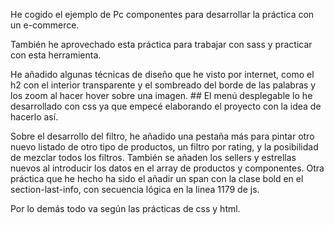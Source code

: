 He cogido el ejemplo de Pc componentes para desarrollar la práctica con un e-commerce. 

También he aprovechado esta práctica para trabajar con sass y practicar con esta herramienta. 

He añadido algunas técnicas de diseño que he visto por internet, como el h2 con el interior transparente y el sombreado del borde de las palabras y los zoom al hacer hover sobre una imagen. ##
El menú desplegable lo he desarrollado con css ya que empecé elaborando el proyecto con la idea de hacerlo así. 

Sobre el desarrollo del filtro, he añadido una pestaña más para pintar otro nuevo listado de otro tipo de productos, un filtro por rating, y la posibilidad de mezclar todos los filtros.
También se añaden los sellers y estrellas nuevos al introducir los datos en el array de productos y componentes. 
Otra práctica que he hecho ha sido el añadir un span con la clase bold en el section-last-info, con secuencia lógica en la linea 1179 de js.

Por lo demás todo va según las prácticas de css y html.
